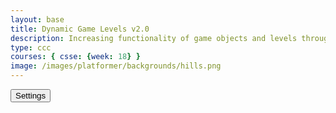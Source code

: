 ```yaml
---
layout: base
title: Dynamic Game Levels v2.0 
description: Increasing functionality of game objects and levels through student lessons.  This includes adding goombas, platforms, parallax backgrounds, etc.
type: ccc
courses: { csse: {week: 18} }
image: /images/platformer/backgrounds/hills.png
---
```


<style>
  #gameBegin, #controls, #gameOver, #settings {
      position: relative;
      z-index: 2; /*Ensure the controls are on top*/
  }

  .sidebar {
      position: fixed;
      height: 100%; /* 100% Full-height */
      width: 0px; /* 0 width - change this with JavaScript */
      z-index: 3; /* Stay on top */
      top: 0; /* Stay at the top */
      left: 0;
      overflow-x: hidden; /* Disable horizontal scroll */
      padding-top: 60px; /* Place content 60px from the top */
      transition: 0.5s; /* 0.5-second transition effect to slide in the sidebar */
      background-color: black; 
  }
</style>

<!-- Prepare DOM elements -->
<div id="sidebar" class="sidebar">
  <a href="javascript:void(0)" id="toggleSettingsBar1" class="closebtn">&times;</a>
</div>

<!-- Wrap both the canvas and controls in a container div -->
<div id="canvasContainer">
  <div id="gameBegin" hidden>
      <button id="startGame">Start Game</button>
  </div>
  <div id="settings"> <!-- Controls -->
      <!-- Background controls -->
      <button id="toggleSettingsBar">Settings</button>
  </div>
  <div id="gameOver" hidden>
      <button id="restartGame">Restart</button>
  </div>
</div>

<script type="module">
    // Imports
    import GameEnv from '{{site.baseurl}}/assets/js/platformer2/GameEnv.js';
    import GameSetup from '{{site.baseurl}}/assets/js/platformer2/GameSetup.js';
    import GameControl from '{{site.baseurl}}/assets/js/platformer2/GameControl.js';
    import SettingsControl from '{{site.baseurl}}/assets/js/platformer2/SettingsControl.js';

    /*  ==========================================
     *  ========== Game Setup ====================
     *  ==========================================
     * Game Setup prepares the Game Levels and Objects
     * 1.) There are one-to-many GameLevels in a Game
     * 2.) Each GameLevel has one-to-man GameObjects
    */
    GameSetup.initLevels("{{site.baseurl}}"); 

    /*  ==========================================
     *  ========== Game Control ==================
     *  ==========================================
     * Game Control starts the game loop and activates game objects
d    * 1.) GameControl cycles through GameLevels
     * 2.) Each GameLevel is on a looping timer, called within the game loop 
     * 3.) The game loop allows the game player (user), to interact with the game objects 
    */
    GameControl.gameLoop();

    /*  ==========================================
     *  ========== Settings Control ==============
     *  ==========================================
    */
    // Initiliaze Game settings controller 
    var settingsControl = new SettingsControl();
    settingsControl.initialize();

    // Get/Construct an HTML table/menu from GameEnv.levels[]
    var levels = settingsControl.levelTable;
    // Add table/menu to sidebar menu
    document.getElementById("sidebar").append(levels);

    // Get/Construct HTML input and event update for invert
    var invertControl = settingsControl.isInvertedInput;
    document.getElementById("sidebar").append(invertControl); 

    // Get/Construct HTML input and event update for game speed 
    var gameSpeed = settingsControl.gameSpeedInput;
    document.getElementById("sidebar").append(gameSpeed);

    // Get/Construct HTML input and event update for gravity
    var gravityInput = settingsControl.gravityInput;
    document.getElementById("sidebar").append(gravityInput);

    // Listener/toggle for sidebar open and close
    var toggle = false;
    function toggleWidth(){
      toggle = !toggle;
      document.getElementById("sidebar").style.width = toggle?"250px":"0px";
    }
    document.getElementById("toggleSettingsBar").addEventListener("click",toggleWidth);
    document.getElementById("toggleSettingsBar1").addEventListener("click",toggleWidth);

    /*  ==========================================
     *  ========== Event / Listeners =============
     *  ==========================================
    */    
    window.addEventListener('resize', GameEnv.resize);

</script>
